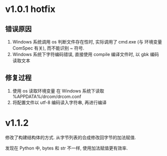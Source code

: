 # v1.0.1 hotfix

## 错误原因

1. Windows 系统调用 os 判断文件存在性时, 实际调用了 cmd.exe (与 环境变量 ComSpec 有关), 而不能识别 ~ 符号.
2. Windows 系统下字符编码错误, 直接使用 compile 编译文件时, 以 gbk 编码读取文本

## 修复过程

1. 使用 os 读取环境变量 在 Windows 系统下读取 %APPDATA%/drcom/drcom.conf
2. 将配置文件以 utf-8 编码读入字符串, 再进行编译

# v1.1.2

修改了构建结构体的方式.
从字节列表的合成修改回字节的加法赋值.

发现在 Python 中, bytes 和 str 不一样, 使用加法赋值更有效率.
